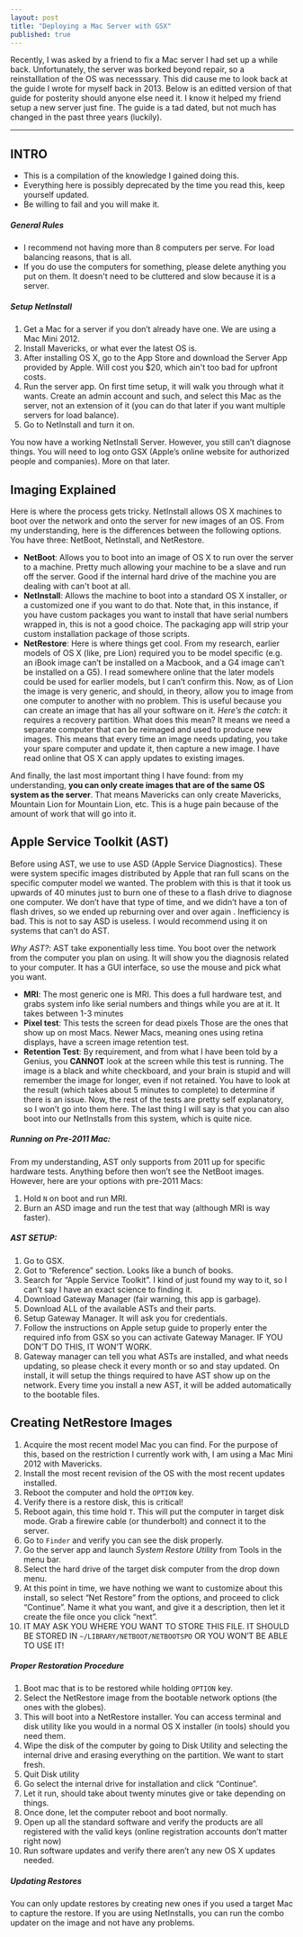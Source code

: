 ```yaml
---
layout: post
title: "Deploying a Mac Server with GSX"
published: true
---
```


Recently, I was asked by a friend to fix a Mac server I had set up a while back. Unfortunately, the server was borked beyond repair, so a reinstalllation of the OS was necesssary. This did cause me to look back at the guide I wrote for myself back in 2013. Below is an editted version of that guide for posterity should anyone else need it. I know it helped my friend setup a new server just fine. The guide is a tad dated, but not much has changed in the past three years (luckily).

----

## INTRO

* This is a compilation of the knowledge I gained doing this.
* Everything here is possibly deprecated by the time you read this, keep yourself updated.
* Be willing to fail and you will make it.

##### General Rules

* I recommend not having more than 8 computers per serve. For load balancing reasons, that is all.
* If you do use the computers for something, please delete anything you put on them. It doesn't need to be cluttered and slow because it is a server.

##### Setup NetInstall
1. Get a Mac for a server if you don’t already have one. We are using a Mac Mini 2012.
2. Install Mavericks, or what ever the latest OS is. 
3. After installing OS X, go to the App Store and download the Server App provided by Apple. Will cost you $20, which ain't too bad for upfront costs.
4. Run the server app. On first time setup, it will walk you through what it wants. Create an admin account and such, and select this Mac as the server, not an extension of it (you can do that later if you want multiple servers for load balance).
6. Go to NetInstall and turn it on.

You now have a working NetInstall Server. However, you still can’t diagnose things. You will need to log onto GSX (Apple’s online website for authorized people and companies). More on that later.

## Imaging Explained
Here is where the process gets tricky. NetInstall allows OS X machines to boot over the network and onto the server for new images of an OS. From my understanding, here is the differences between the following options. You have three: NetBoot, NetInstall, and NetRestore.

* **NetBoot**: Allows you to boot into an image of OS X to run over the server to a machine. Pretty much allowing your machine to be a slave and run off the server. Good if the internal hard drive of the machine you are dealing with can't boot at all.
* **NetInstall**: Allows the machine to boot into a standard OS X installer, or a customized one if you want to do that. Note that, in this instance, if you have custom packages you want to install that have serial numbers wrapped in, this is not a good choice. The packaging app will strip your custom installation package of those scripts.
* **NetRestore**: Here is where things get cool. From my research, earlier models of OS X (like, pre Lion) required you to be model specific (e.g. an iBook image can’t be installed on a Macbook, and a G4 image can’t be installed on a G5). I read somewhere online that the later models could be used for earlier models, but I can’t confirm this. Now, as of Lion the image is very generic, and should, in theory, allow you to image from one computer to another with no problem. This is useful because you can create an image that has all your software on it.
*Here’s the catch*: it requires a recovery partition. What does this mean? It means we need a separate computer that can be reimaged and used to produce new images. This means that every time an image needs updating, you take your spare computer and update it, then capture a new image. I have read online that OS X can apply updates to existing images.

And finally, the last most important thing I have found: from my understanding, **you can only create images that are of the same OS system as the server**. That means Mavericks can only create Mavericks, Mountain Lion for Mountain Lion, etc. This is a huge pain because of the amount of work that will go into it.

## Apple Service Toolkit (AST)
Before using AST, we use to use ASD (Apple Service Diagnostics). These were system specific images distributed by Apple that ran full scans on the specific computer model we wanted. The problem with this is that it took us upwards of 40 minutes just to burn one of these to a flash drive to diagnose one computer. We don’t have that type of time, and we didn’t have a ton of flash drives, so we ended up reburning over and over again . Inefficiency is bad. This is not to say ASD is useless. I would recommend using it on systems that can’t do AST.

*Why AST?*: AST take exponentially less time. You boot over the network from the computer you plan on using. It will show you the diagnosis related to your computer. It has a GUI interface, so use the mouse and pick what you want.

* **MRI**: The most generic one is MRI. This does a full hardware test, and grabs system info like serial numbers and things while you are at it. It takes between 1-3 minutes
* **Pixel test**: This tests the screen for dead pixels
Those are the ones that show up on most Macs. Newer Macs, meaning ones using retina displays, have a screen image retention test.
* **Retention Test**: By requirement, and from what I have been told by a Genius, you **CANNOT** look at the screen while this test is running. The image is a black and white checkboard, and your brain is stupid and will remember the image for longer, even if not retained. You have to look at the result (which takes about 5 minutes to complete) to determine if there is an issue.
Now, the rest of the tests are pretty self explanatory, so I won’t go into them here. The last thing I will say is that you can also boot into our NetInstalls from this system, which is quite nice.

##### Running on Pre-2011 Mac:
From my understanding, AST only supports from 2011 up for specific hardware tests. Anything before then won’t see the NetBoot images. However, here are your options with pre-2011 Macs:

1. Hold `N` on boot and run MRI.
2. Burn an ASD image and run the test that way (although MRI is way faster).

##### AST SETUP:
1. Go to GSX. 
2. Got to “Reference” section. Looks like a bunch of books.
3. Search for “Apple Service Toolkit”. I kind of just found my way to it, so I can’t say I have an exact science to finding it.
4. Download Gateway Manager (fair warning, this app is garbage).
5. Download ALL of the available ASTs and their parts.
6. Setup Gateway Manager. It will ask you for credentials. 
7. Follow the instructions on Apple setup guide to properly enter the required info from GSX so you can activate Gateway Manager. IF YOU DON’T DO THIS, IT WON’T WORK.
8. Gateway manager can tell you what ASTs are installed, and what needs updating, so please check it every month or so and stay updated. On install, it will setup the things required to have AST show up on the network. Every time you install a new AST, it will be added automatically to the bootable files.

## Creating NetRestore Images
1. Acquire the most recent model Mac you can find. For the purpose of this, based on the restriction I currently work with, I am using a Mac Mini 2012 with Mavericks.
2. Install the most recent revision of the OS with the most recent updates installed.
3. Reboot the computer and hold the `OPTION` key.
4. Verify there is a restore disk, this is critical!
5. Reboot again, this time hold `T`. This will put the computer in target disk mode. Grab a firewire cable (or thunderbolt) and connect it to the server.
6. Go to `Finder` and verify you can see the disk properly.
7. Go the server app and launch *System Restore Utility* from Tools in the menu bar.
8. Select the hard drive of the target disk computer from the drop down menu.
9. At this point in time, we have nothing we want to customize about this install, so select “Net Restore” from the options, and proceed to click “Continue”. Name it what you want, and give it a description, then let it create the file once you click “next”.
10. IT MAY ASK YOU WHERE YOU WANT TO STORE THIS FILE. IT SHOULD BE STORED IN `~/LIBRARY/NETBOOT/NETBOOTSPO` OR YOU WON’T BE ABLE TO USE IT!

##### Proper Restoration Procedure
1. Boot mac that is to be restored while holding `OPTION` key.
2. Select the NetRestore image from the bootable network options (the ones with the globes).
3. This will boot into a NetRestore installer. You can access terminal and disk utility like you would in a normal OS X installer (in tools) should you need them.
4. Wipe the disk of the computer by going to Disk Utility and selecting the internal drive and erasing everything on the partition. We want to start fresh.
5. Quit Disk utility
6. Go select the internal drive for installation and click “Continue”.
7. Let it run, should take about twenty minutes give or take depending on things.
8. Once done, let the computer reboot and boot normally.
9. Open up all the standard software and verify the products are all registered with the valid keys (online registration accounts don’t matter right now)
10. Run software updates and verify there aren’t any new OS X updates needed.

##### Updating Restores
You can only update restores by creating new ones if you used a target Mac to capture the restore. If you are using NetInstalls, you can run the combo updater on the image and not have any problems. 
